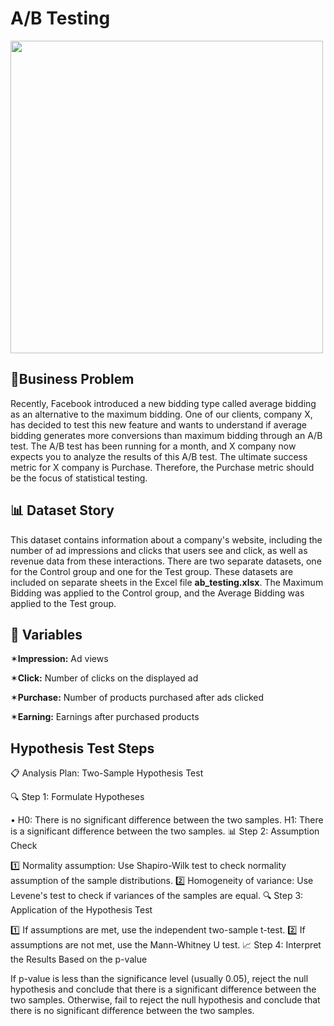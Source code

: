 # A/B Testing

<img src="https://user-images.githubusercontent.com/103461795/225143063-07e98e6d-cf4e-48ec-ae0e-87fb7ce1ac28.png" width="500">

## 💼Business Problem
Recently, Facebook introduced a new bidding type called average bidding as an alternative to the maximum bidding. One of our clients, company X, has decided to test this new feature and wants to understand if average bidding generates more conversions than maximum bidding through an A/B test. The A/B test has been running for a month, and X company now expects you to analyze the results of this A/B test. The ultimate success metric for X company is Purchase. Therefore, the Purchase metric should be the focus of statistical testing.
## 📊 Dataset Story
This dataset contains information about a company's website, including the number of ad impressions and clicks that users see and click, as well as revenue data from these interactions. There are two separate datasets, one for the Control group and one for the Test group. These datasets are included on separate sheets in the Excel file **ab_testing.xlsx**. The Maximum Bidding was applied to the Control group, and the Average Bidding was applied to the Test group.

## 📌 Variables
✶**Impression:** Ad views

✶**Click:** Number of clicks on the displayed ad

✶**Purchase:** Number of products purchased after ads clicked

✶**Earning:** Earnings after purchased products

## Hypothesis Test Steps
📋 Analysis Plan: Two-Sample Hypothesis Test

🔍 Step 1: Formulate Hypotheses

&#8226;  H0: There is no significant difference between the two samples.
  H1: There is a significant difference between the two samples.
📊 Step 2: Assumption Check

1️⃣ Normality assumption: Use Shapiro-Wilk test to check normality assumption of the sample distributions.
2️⃣ Homogeneity of variance: Use Levene's test to check if variances of the samples are equal.
🔍 Step 3: Application of the Hypothesis Test

1️⃣ If assumptions are met, use the independent two-sample t-test.
2️⃣ If assumptions are not met, use the Mann-Whitney U test.
📈 Step 4: Interpret the Results Based on the p-value

If p-value is less than the significance level (usually 0.05), reject the null hypothesis and conclude that there is a significant difference between the two samples. Otherwise, fail to reject the null hypothesis and conclude that there is no significant difference between the two samples.
